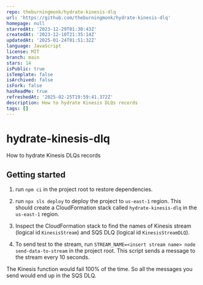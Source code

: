 ```yaml
---
repo: theburningmonk/hydrate-kinesis-dlq
url: 'https://github.com/theburningmonk/hydrate-kinesis-dlq'
homepage: null
starredAt: '2023-12-29T01:38:43Z'
createdAt: '2023-12-10T21:35:14Z'
updatedAt: '2025-01-24T01:51:32Z'
language: JavaScript
license: MIT
branch: main
stars: 14
isPublic: true
isTemplate: false
isArchived: false
isFork: false
hasReadMe: true
refreshedAt: '2025-02-25T19:59:41.372Z'
description: How to hydrate Kinesis DLQs records
tags: []
---
```


# hydrate-kinesis-dlq

How to hydrate Kinesis DLQs records

## Getting started

1. run `npm ci` in the project root to restore dependencies.

2. run `npx sls deploy` to deploy the project to `us-east-1` region. This should create a CloudFormation stack called `hydrate-kinesis-dlq` in the `us-east-1` region.

3. Inspect the CloudFormation stack to find the names of Kinesis stream (logical id `KinesisStream`) and SQS DLQ (logical id `KinesisStreamDLQ`).

4. To send test to the stream, run `STREAM_NAME=<insert stream name> node send-data-to-stream` in the project root. This script sends a message to the stream every 10 seconds.

The Kinesis function would fail 100% of the time. So all the messages you send would end up in the SQS DLQ.

